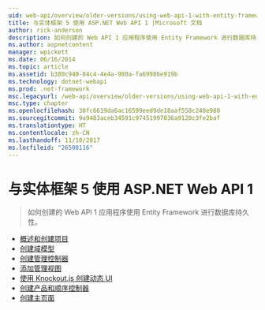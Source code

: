 ```yaml
---
uid: web-api/overview/older-versions/using-web-api-1-with-entity-framework-5/index
title: 与实体框架 5 使用 ASP.NET Web API 1 |Microsoft 文档
author: rick-anderson
description: 如何创建的 Web API 1 应用程序使用 Entity Framework 进行数据库持久性。
ms.author: aspnetcontent
manager: wpickett
ms.date: 06/16/2014
ms.topic: article
ms.assetid: b380c940-84c4-4e4a-980a-fa69986e919b
ms.technology: dotnet-webapi
ms.prod: .net-framework
msc.legacyurl: /web-api/overview/older-versions/using-web-api-1-with-entity-framework-5
msc.type: chapter
ms.openlocfilehash: 30fc6619da6ac16599eed9de18aaf558c248e980
ms.sourcegitcommit: 9a9483aceb34591c97451997036a9120c3fe2baf
ms.translationtype: HT
ms.contentlocale: zh-CN
ms.lasthandoff: 11/10/2017
ms.locfileid: "26508116"
---
```

<a name="using-aspnet-web-api-1-with-entity-framework-5"></a>与实体框架 5 使用 ASP.NET Web API 1
====================
> 如何创建的 Web API 1 应用程序使用 Entity Framework 进行数据库持久性。


- [概述和创建项目](using-web-api-with-entity-framework-part-1.md)
- [创建域模型](using-web-api-with-entity-framework-part-2.md)
- [创建管理控制器](using-web-api-with-entity-framework-part-3.md)
- [添加管理视图](using-web-api-with-entity-framework-part-4.md)
- [使用 Knockout.js 创建动态 UI](using-web-api-with-entity-framework-part-5.md)
- [创建产品和顺序控制器](using-web-api-with-entity-framework-part-6.md)
- [创建主页面](using-web-api-with-entity-framework-part-7.md)
